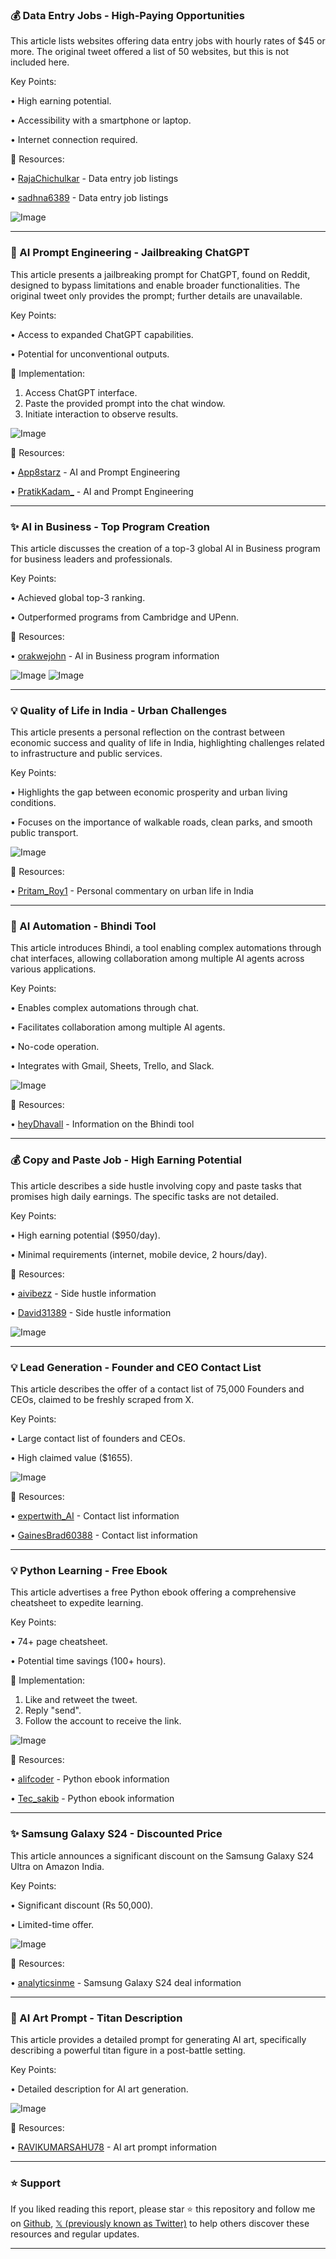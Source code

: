 ### 💰 Data Entry Jobs - High-Paying Opportunities

This article lists websites offering data entry jobs with hourly rates of $45 or more.  The original tweet offered a list of 50 websites, but this is not included here.


Key Points:

• High earning potential.


• Accessibility with a smartphone or laptop.


• Internet connection required.



🔗 Resources:

• [RajaChichulkar](https://x.com/RajaChichulkar) -  Data entry job listings

• [sadhna6389](https://x.com/sadhna6389) -  Data entry job listings

![Image](https://pbs.twimg.com/media/GrSCy34XYAASyW9?format=jpg&name=small)


---
### 🤖 AI Prompt Engineering - Jailbreaking ChatGPT

This article presents a jailbreaking prompt for ChatGPT, found on Reddit, designed to bypass limitations and enable broader functionalities.  The original tweet only provides the prompt; further details are unavailable.


Key Points:

•  Access to expanded ChatGPT capabilities.


• Potential for unconventional outputs.



🚀 Implementation:

1. Access ChatGPT interface.
2. Paste the provided prompt into the chat window.
3. Initiate interaction to observe results.


![Image](https://pbs.twimg.com/media/GrSiN1nWcAA9NIS?format=jpg&name=small)

🔗 Resources:

• [App8starz](https://x.com/App8starz) - AI and Prompt Engineering

• [PratikKadam_](https://x.com/PratikKadam_) - AI and Prompt Engineering


---
### ✨ AI in Business - Top Program Creation

This article discusses the creation of a top-3 global AI in Business program for business leaders and professionals.


Key Points:

• Achieved global top-3 ranking.


• Outperformed programs from Cambridge and UPenn.



🔗 Resources:

• [orakwejohn](https://x.com/orakwejohn) -  AI in Business program information

![Image](https://pbs.twimg.com/media/GhQnMOOWkAAdUJl?format=jpg&name=small)
![Image](https://pbs.twimg.com/ext_tw_video_thumb/1839329864127782913/pu/img/dbZTKTa0-OOVwyS_?format=jpg&name=240x240)


---
### 💡 Quality of Life in India - Urban Challenges

This article presents a personal reflection on the contrast between economic success and quality of life in India, highlighting challenges related to infrastructure and public services.


Key Points:

•  Highlights the gap between economic prosperity and urban living conditions.


• Focuses on the importance of walkable roads, clean parks, and smooth public transport.



![Image](https://pbs.twimg.com/amplify_video_thumb/1924269395259314176/img/SJtTABOP-rfeRTKn.jpg)

🔗 Resources:

• [Pritam_Roy1](https://x.com/Pritam_Roy1) -  Personal commentary on urban life in India


---
### 🚀 AI Automation - Bhindi Tool

This article introduces Bhindi, a tool enabling complex automations through chat interfaces, allowing collaboration among multiple AI agents across various applications.


Key Points:

• Enables complex automations through chat.


• Facilitates collaboration among multiple AI agents.


• No-code operation.


• Integrates with Gmail, Sheets, Trello, and Slack.



![Image](https://pbs.twimg.com/amplify_video_thumb/1922189132404604928/img/p76iWpg4KCtqucvZ.jpg)

🔗 Resources:

• [heyDhavall](https://x.com/heyDhavall) - Information on the Bhindi tool


---
### 💰 Copy and Paste Job - High Earning Potential

This article describes a side hustle involving copy and paste tasks that promises high daily earnings. The specific tasks are not detailed.


Key Points:

• High earning potential ($950/day).


• Minimal requirements (internet, mobile device, 2 hours/day).



🔗 Resources:

• [aivibezz](https://x.com/aivibezz) -  Side hustle information

• [David31389](https://x.com/David31389) - Side hustle information

![Image](https://pbs.twimg.com/media/GrSk9vZXgAAYMoc?format=jpg&name=small)


---
### 💡 Lead Generation - Founder and CEO Contact List

This article describes the offer of a contact list of 75,000 Founders and CEOs, claimed to be freshly scraped from X.


Key Points:

• Large contact list of founders and CEOs.


• High claimed value ($1655).



![Image](https://pbs.twimg.com/media/GrSYvgDakAA5svX?format=png&name=small)

🔗 Resources:

• [expertwith_AI](https://x.com/expertwith_AI) -  Contact list information

• [GainesBrad60388](https://x.com/GainesBrad60388) - Contact list information


---
### 💡 Python Learning - Free Ebook

This article advertises a free Python ebook offering a comprehensive cheatsheet to expedite learning.


Key Points:

•  74+ page cheatsheet.


•  Potential time savings (100+ hours).



🚀 Implementation:

1. Like and retweet the tweet.
2. Reply "send".
3. Follow the account to receive the link.


![Image](https://pbs.twimg.com/media/GrSHZLNWwAAS5hf?format=jpg&name=medium)

🔗 Resources:

• [alifcoder](https://x.com/alifcoder) - Python ebook information

• [Tec_sakib](https://x.com/Tec_sakib) - Python ebook information



---
### ✨ Samsung Galaxy S24 - Discounted Price

This article announces a significant discount on the Samsung Galaxy S24 Ultra on Amazon India.


Key Points:

•  Significant discount (Rs 50,000).


•  Limited-time offer.



![Image](https://pbs.twimg.com/media/GrSsobVWMAAtQE7?format=jpg&name=small)

🔗 Resources:

• [analyticsinme](https://x.com/analyticsinme) -  Samsung Galaxy S24 deal information


---
### 🤖 AI Art Prompt - Titan Description

This article provides a detailed prompt for generating AI art, specifically describing a powerful titan figure in a post-battle setting.


Key Points:

• Detailed description for AI art generation.



![Image](https://pbs.twimg.com/amplify_video_thumb/1924352576398708736/img/QBJvEMFdfvvWDbtq.jpg)

🔗 Resources:

• [RAVIKUMARSAHU78](https://x.com/RAVIKUMARSAHU78) - AI art prompt information


---

### ⭐️ Support

If you liked reading this report, please star ⭐️ this repository and follow me on [Github](https://github.com/Drix10), [𝕏 (previously known as Twitter)](https://x.com/DRIX_10_) to help others discover these resources and regular updates.

---